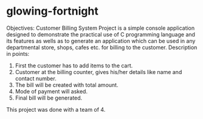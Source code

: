 # glowing-fortnight
Objectives:
Customer Billing System Project is a simple console application designed to demonstrate
the practical use of C programming language and its features as wells as to generate an
application which can be used in any departmental store, shops, cafes etc. for billing to
the customer.
Description in points:
1. First the customer has to add items to the cart.
2. Customer at the billing counter, gives his/her details like name and contact number.
3. The bill will be created with total amount.
4. Mode of payment will asked.
5. Final bill will be generated.

This project was done with a team of 4.
